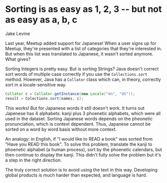 # Sorting is as easy as 1, 2, 3 -- but not as easy as a, b, c

Jake Levine

Last year, Meetup added support for Japanese! When a user signs up for Meetup, they're presented with a list of categories that they're interested in. But when this list was translated to Japanese, it wasn't sorted anymore. What gives?

Sorting Integers is pretty easy. But is sorting Strings? Java doesn't correct sort words of multiple case correctly if you use the `Collections.sort` method. However, Java has a `Collator` class which can, in theory, correctly sort in a locale-sensitive way.

```java
Collator c = Collator.getInstance(new Locale("en", "US"));
result = Colections.sort(names, c);
```

This works! But for Japanese words it still doesn't work. It turns out Japenese has 4 alphabets: kanji plus 3 phoenetic alphabets, which were all used in the dataset. Sorting Japanese words depends on the pheonetic pronunciation, which is context dependent. Thus, Japanese cannot be sorted on a word by word basis without more context.

An analogy: in English, if "I would like to READ a book" was sorted from "Have you READ this book". To solve this problem, translate the kanji to phoenetic alphabet (a human process), sort by the phoenetic calendars, but then continue to display the kanji. This didn't fully solve the problem but it's a step in the right direction.

The truly correct solution is to avoid using the text in this way. Developing global products is much harder than expected, and language is hard.
